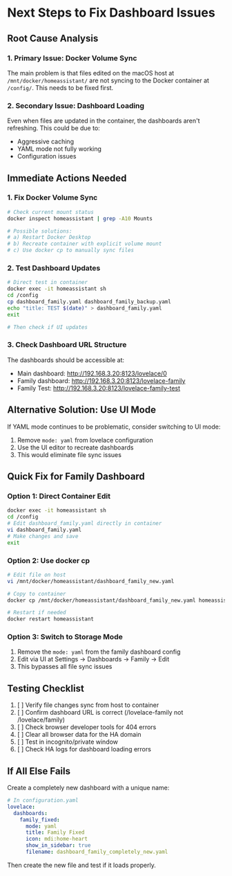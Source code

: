 # Next Steps to Fix Dashboard Issues

## Root Cause Analysis

### 1. **Primary Issue: Docker Volume Sync**
The main problem is that files edited on the macOS host at `/mnt/docker/homeassistant/` are not syncing to the Docker container at `/config/`. This needs to be fixed first.

### 2. **Secondary Issue: Dashboard Loading**
Even when files are updated in the container, the dashboards aren't refreshing. This could be due to:
- Aggressive caching
- YAML mode not fully working
- Configuration issues

## Immediate Actions Needed

### 1. Fix Docker Volume Sync
```bash
# Check current mount status
docker inspect homeassistant | grep -A10 Mounts

# Possible solutions:
# a) Restart Docker Desktop
# b) Recreate container with explicit volume mount
# c) Use docker cp to manually sync files
```

### 2. Test Dashboard Updates
```bash
# Direct test in container
docker exec -it homeassistant sh
cd /config
cp dashboard_family.yaml dashboard_family_backup.yaml
echo "title: TEST $(date)" > dashboard_family.yaml
exit

# Then check if UI updates
```

### 3. Check Dashboard URL Structure
The dashboards should be accessible at:
- Main dashboard: http://192.168.3.20:8123/lovelace/0
- Family dashboard: http://192.168.3.20:8123/lovelace-family
- Family Test: http://192.168.3.20:8123/lovelace-family-test

## Alternative Solution: Use UI Mode

If YAML mode continues to be problematic, consider switching to UI mode:

1. Remove `mode: yaml` from lovelace configuration
2. Use the UI editor to recreate dashboards
3. This would eliminate file sync issues

## Quick Fix for Family Dashboard

### Option 1: Direct Container Edit
```bash
docker exec -it homeassistant sh
cd /config
# Edit dashboard_family.yaml directly in container
vi dashboard_family.yaml
# Make changes and save
exit
```

### Option 2: Use docker cp
```bash
# Edit file on host
vi /mnt/docker/homeassistant/dashboard_family_new.yaml

# Copy to container
docker cp /mnt/docker/homeassistant/dashboard_family_new.yaml homeassistant:/config/dashboard_family.yaml

# Restart if needed
docker restart homeassistant
```

### Option 3: Switch to Storage Mode
1. Remove the `mode: yaml` from the family dashboard config
2. Edit via UI at Settings → Dashboards → Family → Edit
3. This bypasses all file sync issues

## Testing Checklist

1. [ ] Verify file changes sync from host to container
2. [ ] Confirm dashboard URL is correct (/lovelace-family not /lovelace/family)
3. [ ] Check browser developer tools for 404 errors
4. [ ] Clear all browser data for the HA domain
5. [ ] Test in incognito/private window
6. [ ] Check HA logs for dashboard loading errors

## If All Else Fails

Create a completely new dashboard with a unique name:
```yaml
# In configuration.yaml
lovelace:
  dashboards:
    family_fixed:
      mode: yaml
      title: Family Fixed
      icon: mdi:home-heart
      show_in_sidebar: true
      filename: dashboard_family_completely_new.yaml
```

Then create the new file and test if it loads properly.